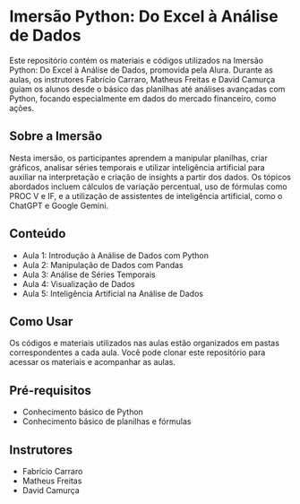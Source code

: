 # Imersão Python: Do Excel à Análise de Dados

Este repositório contém os materiais e códigos utilizados na Imersão Python: Do Excel à Análise de Dados, promovida pela Alura. Durante as aulas, os instrutores Fabrício Carraro, Matheus Freitas e David Camurça guiam os alunos desde o básico das planilhas até análises avançadas com Python, focando especialmente em dados do mercado financeiro, como ações.

## Sobre a Imersão

Nesta imersão, os participantes aprendem a manipular planilhas, criar gráficos, analisar séries temporais e utilizar inteligência artificial para auxiliar na interpretação e criação de insights a partir dos dados. Os tópicos abordados incluem cálculos de variação percentual, uso de fórmulas como PROC V e IF, e a utilização de assistentes de inteligência artificial, como o ChatGPT e Google Gemini.

## Conteúdo

- Aula 1: Introdução à Análise de Dados com Python
- Aula 2: Manipulação de Dados com Pandas
- Aula 3: Análise de Séries Temporais
- Aula 4: Visualização de Dados
- Aula 5: Inteligência Artificial na Análise de Dados

## Como Usar

Os códigos e materiais utilizados nas aulas estão organizados em pastas correspondentes a cada aula. Você pode clonar este repositório para acessar os materiais e acompanhar as aulas.

## Pré-requisitos

- Conhecimento básico de Python
- Conhecimento básico de planilhas e fórmulas

## Instrutores

- Fabrício Carraro
- Matheus Freitas
- David Camurça
